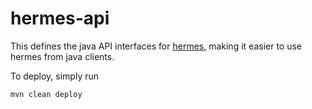 # hermes-api

This defines the java API interfaces for [hermes](https://github.com/wardle/hermes), making
it easier to use hermes from java clients. 

To deploy, simply run

```shell
mvn clean deploy
```

